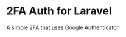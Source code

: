 <h1>2FA Auth for Laravel</h1>
<p>A simple 2FA that uses Google Authenticator.</p>

[link-author]: https://inspiredpulse.com
